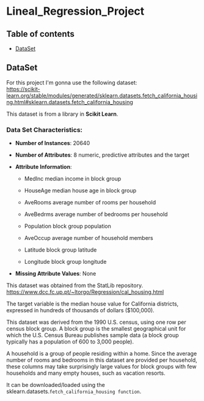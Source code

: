 # Lineal_Regression_Project

## Table of contents
- [DataSet](#dataset)
## DataSet
For this project I'm gonna use the following dataset:<br>
https://scikit-learn.org/stable/modules/generated/sklearn.datasets.fetch_california_housing.html#sklearn.datasets.fetch_california_housing

This dataset is from a library in **Scikit Learn**.

### Data Set Characteristics:

- **Number of Instances**: 20640


- **Number of Attributes**: 8 numeric, predictive attributes and the target

- **Attribute Information**:
    - MedInc median income in block group

    - HouseAge median house age in block group

    - AveRooms average number of rooms per household

    - AveBedrms average number of bedrooms per household

    - Population block group population

    - AveOccup average number of household members

    - Latitude block group latitude

    - Longitude block group longitude

- **Missing Attribute Values**: None

This dataset was obtained from the StatLib repository. https://www.dcc.fc.up.pt/~ltorgo/Regression/cal_housing.html

The target variable is the median house value for California districts, expressed in hundreds of thousands of dollars ($100,000).

This dataset was derived from the 1990 U.S. census, using one row per census block group. A block group is the smallest geographical unit for which the U.S. Census Bureau publishes sample data (a block group typically has a population of 600 to 3,000 people).

A household is a group of people residing within a home. Since the average number of rooms and bedrooms in this dataset are provided per household, these columns may take surprisingly large values for block groups with few households and many empty houses, such as vacation resorts.

It can be downloaded/loaded using the sklearn.datasets.`fetch_california_housing function`.